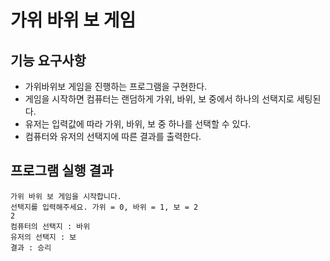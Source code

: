 # 가위 바위 보 게임

## 기능 요구사항
- 가위바위보 게임을 진행하는 프로그램을 구현한다.
- 게임을 시작하면 컴퓨터는 랜덤하게 가위, 바위, 보 중에서 하나의 선택지로 세팅된다.
- 유저는 입력값에 따라 가위, 바위, 보 중 하나를 선택할 수 있다.
- 컴퓨터와 유저의 선택지에 따른 결과를 출력한다.

## 프로그램 실행 결과
```
가위 바위 보 게임을 시작합니다.
선택지를 입력해주세요. 가위 = 0, 바위 = 1, 보 = 2
2
컴퓨터의 선택지 : 바위
유저의 선택지 : 보
결과 : 승리
```
